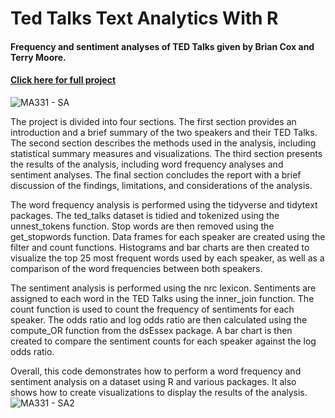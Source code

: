 # Ted Talks Text Analytics With R

#### Frequency and sentiment analyses of TED Talks given by Brian Cox and Terry Moore. 
#### [Click here for full project](https://raw.githubusercontent.com/Ryan-Daley/Text-Analytics-With-R/main/MA331%20-%20Midterm%20Project.pdf) 
![MA331 - SA](https://user-images.githubusercontent.com/113039811/224321604-fcc4cbfc-9364-4cd2-b731-4c8f6db7260a.jpg)

The project is divided into four sections. The first section provides an introduction and a brief summary of the two speakers and their TED Talks. The second section describes the methods used in the analysis, including statistical summary measures and visualizations. The third section presents the results of the analysis, including word frequency analyses and sentiment analyses. The final section concludes the report with a brief discussion of the findings, limitations, and considerations of the analysis.

The word frequency analysis is performed using the tidyverse and tidytext packages. The ted_talks dataset is tidied and tokenized using the unnest_tokens function. Stop words are then removed using the get_stopwords function. Data frames for each speaker are created using the filter and count functions. Histograms and bar charts are then created to visualize the top 25 most frequent words used by each speaker, as well as a comparison of the word frequencies between both speakers.

The sentiment analysis is performed using the nrc lexicon. Sentiments are assigned to each word in the TED Talks using the inner_join function. The count function is used to count the frequency of sentiments for each speaker. The odds ratio and log odds ratio are then calculated using the compute_OR function from the dsEssex package. A bar chart is then created to compare the sentiment counts for each speaker against the log odds ratio.

Overall, this code demonstrates how to perform a word frequency and sentiment analysis on a dataset using R and various packages. It also shows how to create visualizations to display the results of the analysis.
![MA331 - SA2](https://user-images.githubusercontent.com/113039811/224319295-36b50fa1-5d9d-46f7-8294-95e9cb641c47.png)
